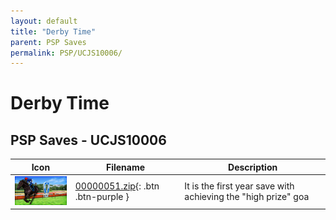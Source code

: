 ```yaml
---
layout: default
title: "Derby Time"
parent: PSP Saves
permalink: PSP/UCJS10006/
---
```

# Derby Time

## PSP Saves - UCJS10006

| Icon | Filename | Description |
|------|----------|-------------|
| ![Derby Time](ICON0.PNG) | [00000051.zip](00000051.zip){: .btn .btn-purple } | It is the first year save with achieving the "high prize" goa |
